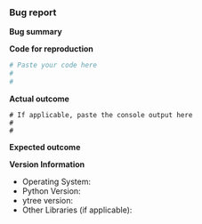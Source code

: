 <!--To help us understand and resolve your issue, please fill out the form to
the best of your ability.-->
<!--You can feel free to delete the sections that do not apply.-->

### Bug report

**Bug summary**

<!--A short 1-2 sentences that succinctly describes the bug-->

**Code for reproduction**

<!--A minimum code snippet required to reproduce the bug, also minimizing the
number of dependencies required.-->

<!-- If you need to use a data file to trigger the issue you're having, consider
using one of the sample datasets from the
ytree collection (https://girder.hub.yt/#collection/59835a1ee2a67400016a2cda)
on the yt hub (https://girder.hub.yt/). If your issue cannot be triggered using
a public dataset, you can use the yt curldrop
(https://docs.hub.yt/services.html#curldrop) to share data files. Please include
a link to the dataset in the issue if you use the curldrop.-->

```python
# Paste your code here
#
#
```

**Actual outcome**

<!--The output produced by the above code, which may be a screenshot, console
output, etc.-->

```
# If applicable, paste the console output here
#
#
```

**Expected outcome**

<!--A description of the expected outcome from the code snippet-->
<!--If this used to work in an earlier version of ytree, please note the
version it used to work on-->

**Version Information**
<!--Please specify your platform and versions of the relevant libraries you are
using:-->
  * Operating System:
  * Python Version:
  * ytree version:
  * Other Libraries (if applicable):
